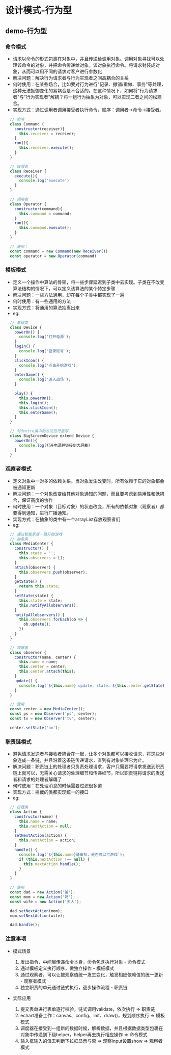 # 设计模式-行为型
## demo-行为型
### 命令模式
  * 请求以命令的形式包裹在对象中，并且传递给调用对象。调用对象寻找可以处理该命令的对象，并把命令传递给对象。该对象执行命令。将请求封装成对象，从而可以用不同的请求对客户进行参数化
  * 解决问题：解决行为请求者与行为实现者之间高耦合的关系
  * 何时使用：在某些场合，比如要对行为进行"记录、撤销/重做、事务"等处理，这种无法抵御变化的紧耦合是不合适的。在这种情况下，如何将"行为请求者"与"行为实现者"解耦？将一组行为抽象为对象，可以实现二者之间的松耦合。
  * 实现方式：通过调用者调用接受者执行命令，顺序：调用者→命令→接受者。
  ```js
    // 命令
    class Command {
      constructor(receiver){
        this.receiver = receiver;
      }
      run(){
        this.receiver.execute();
      }
    }

    // 接收者
    class Receiver {
      execute(){
        console.log('execute')
      }
    }

    // 调用者
    class Operator {
      constructor(command){
        this.command = command;
      }
      run(){
        this.command.execute();
      }
    }

    // 使用：
    const command = new Command(new Receiver())
    const operator = new Operator(command)
  ```
### 模板模式
  * 定义一个操作中算法的骨架，将一些步骤延迟到子类中去实现。子类在不改变算法结构的情况下，可以定义该算法的某个特定步骤
  * 解决问题：一些方法通用，却在每个子类中都实现了一遍
  * 何时使用：有一些通用的方法
  * 实现方式：将通用的算法抽离出来
  * eg:
  ```js
    // 基础类
    class Device {
      powerOn() {
        console.log('打开电源');
      }
      login() {
        console.log('登录账号');
      }
      clickIcon() {
        console.log('点击开始游戏');
      }
      enterGame() {
        console.log('进入战场');
      }

      play() {
        this.powerOn();
        this.login();
        this.clickIcon();
        this.enterGame();
      }
    }

    // 对device类中的方法进行重写
    class BigScreenDevice extend Device {
      powerOn(){
        console.log(打开电源并链接到大屏幕)
      }
    }
  ```
### 观察者模式
  * 定义对象中一对多的依赖关系。当对象发生改变时，所有依赖于它的对象都会被通知更新
  * 解决问题：一个对象改变给其他对象通知的问题，而且要考虑到易用性和低耦合，保证高度的协作
  * 何时使用：一个对象（目标对象）的状态改变，所有的依赖对象（观察者）都要得到通知，进行广播通知。
  * 实现方式：在抽象的类中有一个arrayList存放观察者们
  * eg:
  ```js
    // 通过智能家居一键开始游戏
    // 抽象类
    class MediaCenter {
      constructor() {
        this.state = '';
        this.observers = [];
      }
      attach(observer) {
        this.observers.push(observer);
      }
      getState() {
        return this.state;
      }
      setState(state) {
        this.state = state;
        this.notifyAllobservers();
      }
      notifyAllobservers() {
        this.observers.forEach(ob => {
          ob.update();
        })
      }
    }

    // 观察者
    class observer {
      constructor(name, center) {
        this.name = name;
        this.center = center;
        this.center.attach(this);
      }
      update() {
        console.log(`${this.name} update, state: ${this.center.getState()}`);
      }
    }

    // 使用
    const center = new MediaCenter();
    const ps = new Observer('ps', center);
    const tv = new Observer('tv', center);

    center.setState('on');
  ```
### 职责链模式
  * 避免请求发送者与接收者耦合在一起，让多个对象都可以接收请求，将这些对象连成一条链，并且沿着这条链传递请求，直到有对象处理它为止。
  * 解决问题：职责链上的处理者只负责处理请求，客户只需要将请求发送到职责链上就可以，无需关心请求的处理细节和传递细节，所以职责链将请求的发送者和请求的处理者解耦了
  * 何时使用：在处理消息的时候需要过滤很多道
  * 实现方式：拦截的类都实现统一的接口
  * eg:
  ```js
    // 拦截类
    class Action {
      constructor(name) {
        this.name = name;
        this.nextAction = null;
      }
      setNextAction(action) {
        this.nextAction = action;
      }
      handle() {
        console.log(`${this.name}请审批，是否可以打游戏`);
        if (this.nextAction !== null) {
          this.nextAction.handle();
        }
      }
    }

    // 使用
    const dad = new Action('爸');
    const mom = new Action('妈');
    const wife = new Action('夫人');

    dad.setNextAction(mom);
    mom.setNextAction(wife);

    dad.handle();
  ```
  
### 注意事项
  - 模式场景
    1. 发出指令，中间层传递命令本身，命令包含执行对象 - 命令模式
    2. 通过模板定义执行顺序，做独立操作 - 模板模式
    3. 通过观察者，可以让被观察值统一发生变化，触发相应依赖值的统一更新 - 观察者模式
    4. 独立职责的单元通过链式执行，逐步操作流程 - 职责链

  - 实际应用
    1. 提交表单进行表单逐行校验，链式调用validate，依次执行 => 职责链
    2. echart准备工作：canvas、config、init、draw()，规划顺序执行 => 模板模式
    3. 调度器在接受到一组新的数据时候，解析数据，并且根据数据类型包裹在对象中传递到下级helper，helper再去执行相应操作 => 命令模式
    4. 输入框输入的值去判断下拉框显示与否 => 观察input设置show => 观察者模式  
